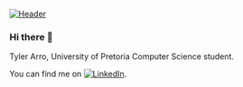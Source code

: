 [![Header](https://raw.githubusercontent.com/TylerArro/<OWNER>/<OWNER>/header.png "Header")](https://github.com/TylerArro/TylerArro/blob/main/header.png)


### Hi there 👋
Tyler Arro, University of Pretoria Computer Science student.

You can find me on [![LinkedIn][1.2]][1].

<!-- Icons -->

[1.2]: https://raw.githubusercontent.com/MartinHeinz/MartinHeinz/master/linkedin-3-16.png (LinkedIn icon without padding)

<!-- Links to your social media accounts -->

[1]: https://www.linkedin.com/in/tyler-arro-1570701a4/
